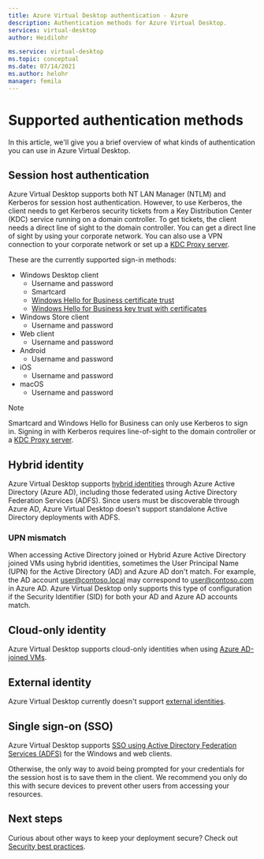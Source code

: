 ```yaml
---
title: Azure Virtual Desktop authentication - Azure
description: Authentication methods for Azure Virtual Desktop.
services: virtual-desktop
author: Heidilohr

ms.service: virtual-desktop
ms.topic: conceptual
ms.date: 07/14/2021
ms.author: helohr
manager: femila
---
```

# Supported authentication methods

In this article, we'll give you a brief overview of what kinds of authentication you can use in Azure Virtual Desktop.

## Session host authentication

Azure Virtual Desktop supports both NT LAN Manager (NTLM) and Kerberos for session host authentication. However, to use Kerberos, the client needs to get Kerberos security tickets from a Key Distribution Center (KDC) service running on a domain controller. To get tickets, the client needs a direct line of sight to the domain controller. You can get a direct line of sight by using your corporate network. You can also use a VPN connection to your corporate network or set up a [KDC Proxy server](key-distribution-center-proxy.md).

These are the currently supported sign-in methods:

- Windows Desktop client
    - Username and password
    - Smartcard
    - [Windows Hello for Business certificate trust](https://docs.microsoft.com/windows/security/identity-protection/hello-for-business/hello-hybrid-cert-trust)
    - [Windows Hello for Business key trust with certificates](https://docs.microsoft.com/windows/security/identity-protection/hello-for-business/hello-deployment-rdp-certs)
- Windows Store client
    - Username and password
- Web client
    - Username and password
- Android
    - Username and password
- iOS
    - Username and password
- macOS
    - Username and password

>[!NOTE]
>Smartcard and Windows Hello for Business can only use Kerberos to sign in. Signing in with Kerberos requires line-of-sight to the domain controller or a [KDC Proxy server](key-distribution-center-proxy.md).

## Hybrid identity

Azure Virtual Desktop supports [hybrid identities](../active-directory/hybrid/whatis-hybrid-identity.md) through Azure Active Directory (Azure AD), including those federated using Active Directory Federation Services (ADFS). Since users must be discoverable through Azure AD, Azure Virtual Desktop doesn't support standalone Active Directory deployments with ADFS.

### UPN mismatch

When accessing Active Directory joined or Hybrid Azure Active Directory joined VMs using hybrid identities, sometimes the User Principal Name (UPN) for the Active Directory (AD) and Azure AD don't match. For example, the AD account user@contoso.local may correspond to user@contoso.com in Azure AD. Azure Virtual Desktop only supports this type of configuration if the Security Identifier (SID) for both your AD and Azure AD accounts match.

## Cloud-only identity

Azure Virtual Desktop supports cloud-only identities when using [Azure AD-joined VMs](deploy-azure-ad-joined-vm.md).

## External identity

Azure Virtual Desktop currently doesn't support [external identities](../active-directory/external-identities/index.yml).

## Single sign-on (SSO)

Azure Virtual Desktop supports [SSO using Active Directory Federation Services (ADFS)](configure-adfs-sso.md) for the Windows and web clients.

Otherwise, the only way to avoid being prompted for your credentials for the session host is to save them in the client. We recommend you only do this with secure devices to prevent other users from accessing your resources.

## Next steps

Curious about other ways to keep your deployment secure? Check out [Security best practices](security-guide.md).
